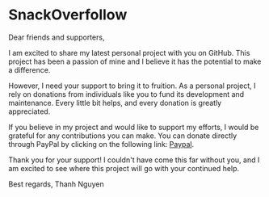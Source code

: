 # SnackOverfollow

Dear friends and supporters,

I am excited to share my latest personal project with you on GitHub. This project has been a passion of mine and I believe it has the potential to make a difference.

However, I need your support to bring it to fruition. As a personal project, I rely on donations from individuals like you to fund its development and maintenance. Every little bit helps, and every donation is greatly appreciated.

If you believe in my project and would like to support my efforts, I would be grateful for any contributions you can make. You can donate directly through PayPal by clicking on the following link: [Paypal](https://paypal.me/thanhnv1).

Thank you for your support! I couldn't have come this far without you, and I am excited to see where this project will go with your continued help.

Best regards,
Thanh Nguyen
